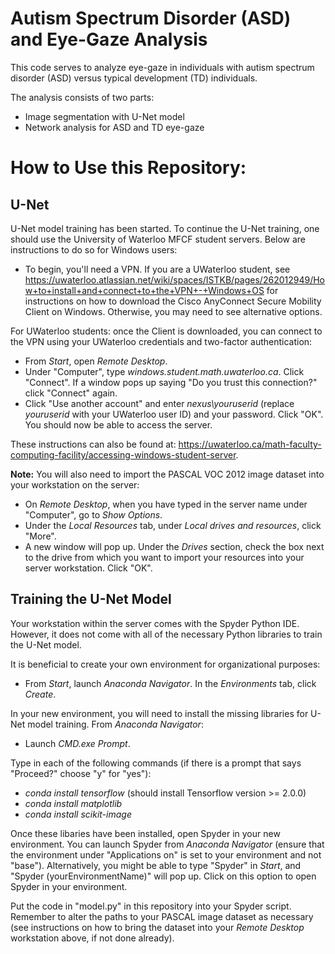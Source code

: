 # Autism Spectrum Disorder (ASD) and Eye-Gaze Analysis

This code serves to analyze eye-gaze in individuals with autism spectrum disorder (ASD) versus typical development (TD) individuals.

The analysis consists of two parts:
- Image segmentation with U-Net model
- Network analysis for ASD and TD eye-gaze

# How to Use this Repository:

## U-Net

U-Net model training has been started. To continue the U-Net training, one should use the University of Waterloo MFCF student servers. Below are instructions to do so for Windows users:
- To begin, you'll need a VPN. If you are a UWaterloo student, see https://uwaterloo.atlassian.net/wiki/spaces/ISTKB/pages/262012949/How+to+install+and+connect+to+the+VPN+-+Windows+OS for instructions on how to download the Cisco AnyConnect Secure Mobility Client on Windows. Otherwise, you may need to see alternative options.

For UWaterloo students: once the Client is downloaded, you can connect to the VPN using your UWaterloo credentials and two-factor authentication:
- From _Start_, open _Remote Desktop_.
- Under "Computer", type _windows.student.math.uwaterloo.ca_. Click "Connect". If a window pops up saying "Do you trust this connection?" click "Connect" again.
- Click "Use another account" and enter _nexus\youruserid_ (replace _youruserid_ with your UWaterloo user ID) and your password. Click "OK". You should now be able to access the server.

These instructions can also be found at: https://uwaterloo.ca/math-faculty-computing-facility/accessing-windows-student-server.

**Note:** You will also need to import the PASCAL VOC 2012 image dataset into your workstation on the server:
- On _Remote Desktop_, when you have typed in the server name under "Computer", go to _Show Options_.
- Under the _Local Resources_ tab, under _Local drives and resources_, click "More".
- A new window will pop up. Under the _Drives_ section, check the box next to the drive from which you want to import your resources into your server workstation. Click "OK".

## Training the U-Net Model

Your workstation within the server comes with the Spyder Python IDE. However, it does not come with all of the necessary Python libraries to train the U-Net model.

It is beneficial to create your own environment for organizational purposes:
- From _Start_, launch _Anaconda Navigator_. In the _Environments_ tab, click _Create_.

In your new environment, you will need to install the missing libraries for U-Net model training. From _Anaconda Navigator_:
- Launch _CMD.exe Prompt_.

Type in each of the following commands (if there is a prompt that says "Proceed?" choose "y" for "yes"):
- _conda install tensorflow_ (should install Tensorflow version >= 2.0.0)
- _conda install matplotlib_
- _conda install scikit-image_

Once these libaries have been installed, open Spyder in your new environment. You can launch Spyder from _Anaconda Navigator_ (ensure that the environment under "Applications on" is set to your environment and not "base"). Alternatively, you might be able to type "Spyder" in _Start_, and "Spyder (yourEnvironmentName)" will pop up. Click on this option to open Spyder in your environment.

Put the code in "model.py" in this repository into your Spyder script. Remember to alter the paths to your PASCAL image dataset as necessary (see instructions on how to bring the dataset into your _Remote Desktop_ workstation above, if not done already).

